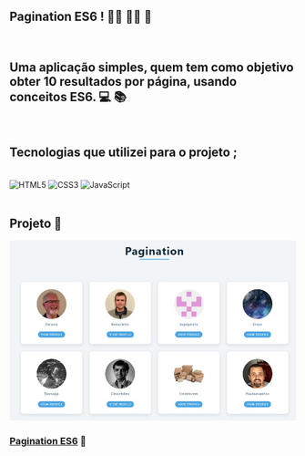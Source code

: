## Pagination ES6 !  👨‍🦱 👨‍🦰 👩
<br>

## Uma aplicação simples, quem tem como objetivo obter 10 resultados por página, usando conceitos ES6. 💻 📚
<br>

## Tecnologias que utilizei para o projeto ;  
<div style="display: inline_block"><br>
    <img  align="center" src="https://cdn.jsdelivr.net/gh/devicons/devicon/icons/html5/html5-original-wordmark.svg" heigth="30" width="40"alt="HTML5">
    <img  align="center" src="https://cdn.jsdelivr.net/gh/devicons/devicon/icons/css3/css3-original-wordmark.svg" heigth="30" width="40"alt="CSS3">
    <img  align="center" src="https://cdn.jsdelivr.net/gh/devicons/devicon/icons/javascript/javascript-original.svg" heigth="30" width="40"alt="JavaScript">
</div>

<br>

## Projeto 🥰

![](./assets/images/pagination-starter-es6.jpg)

### [Pagination ES6](https://alisson-aguiars2k.github.io/pagination-es6/) 🔗